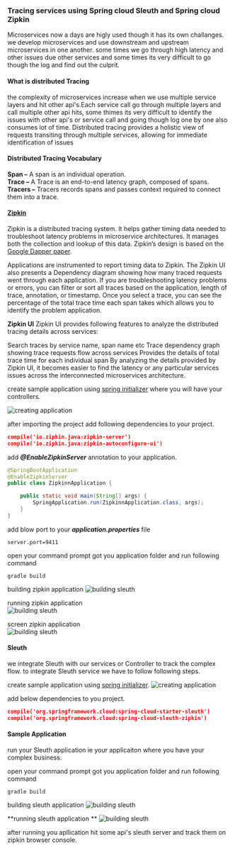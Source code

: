 ### Tracing services using Spring cloud Sleuth and Spring cloud Zipkin

Microservices now a days are higly used though it has its own challanges. we develop microservices and use downstream and upstream microservices in one another. some times we go through high latency and other issues due other services and some times its very difficult to go though the log and find out the culprit.

#### **What is distributed Tracing**

the complexity of microservices increase when we use multiple service layers and hit other api's.Each service call go through multiple layers and call multiple other api hits, some thimes its very difficult to identify the issues with other api's or service call and going though log one by one also consumes lot of time.
Distributed tracing provides a holistic view of requests transiting through multiple services, allowing for immediate identification of issues


#### Distributed Tracing Vocabulary  
**Span –** A span is an individual operation.  
**Trace –** A Trace is an end-to-end latency graph, composed of spans.  
**Tracers –** Tracers records spans and passes context required to connect them into a trace.  


#### [Zipkin](https://zipkin.io/)
Zipkin is a distributed tracing system. It helps gather timing data needed to troubleshoot latency problems in microservice architectures. It manages both the collection and lookup of this data. Zipkin’s design is based on the [Google Dapper paper](https://ai.google/research/pubs/pub36356).

Applications are instrumented to report timing data to Zipkin. The Zipkin UI also presents a Dependency diagram showing how many traced requests went through each application. If you are troubleshooting latency problems or errors, you can filter or sort all traces based on the application, length of trace, annotation, or timestamp. Once you select a trace, you can see the percentage of the total trace time each span takes which allows you to identify the problem application.

**Zipkin UI**
Zipkin UI provides following features to analyze the distributed tracing details across services:

Search traces by service name, span name etc
Trace dependency graph showing trace requests flow across services
Provides the details of total trace time for each individual span
By analyzing the details provided by Zipkin UI, it becomes easier to find the latency or any particular services issues across the interconnected microservices architecture.

create sample application using [spring initializer](https://start.spring.io/) where you will have your controllers.

![creating application](https://github.com/PiyushMittl/Sleuth-and-Zipkin/blob/master/im1_create_zipkin.png)

after importing the project add following dependencies to your project.

``` json
compile('io.zipkin.java:zipkin-server')
compile('io.zipkin.java:zipkin-autoconfigure-ui')
``` 

add ***@EnableZipkinServer*** annotation to your application.

``` java
@SpringBootApplication
@EnableZipkinServer
public class ZipkinnApplication {

	public static void main(String[] args) {
		SpringApplication.run(ZipkinnApplication.class, args);
	}
}
```

add blow port to your ***application.properties*** file

```
server.port=9411
```

open your command prompt got you application folder and run following command
```
gradle build
```

building zipkin application
![building sleuth](https://github.com/PiyushMittl/Sleuth-and-Zipkin/blob/master/im5_building_ziplpkin.png)

running zipkin application  
![building sleuth](https://github.com/PiyushMittl/Sleuth-and-Zipkin/blob/master/im6_running_zipkin.png)

screen zipkin application  
![building sleuth](https://github.com/PiyushMittl/Sleuth-and-Zipkin/blob/master/im7_zipkin_server_screen.png)




#### Sleuth
we integrate Sleuth with our services or Controller to track the complex flow. to integrate Sleuth service we have to follow following steps.

create sample application using [spring initializer](https://start.spring.io/).
![creating application](https://github.com/PiyushMittl/Sleuth-and-Zipkin/blob/master/im2_create_sleuth.png)

add below dependencies to you project.

``` json
compile('org.springframework.cloud:spring-cloud-starter-sleuth')
compile('org.springframework.cloud:spring-cloud-sleuth-zipkin')
```

#### Sample Application
run your Sleuth application ie your applicaiton where you have your complex business.

open your command prompt got you application folder and run following command
```
gradle build
```

building sleuth application
![building sleuth](https://github.com/PiyushMittl/Sleuth-and-Zipkin/blob/master/im3_building_sleuth.png)

**running sleuth application  **
![building sleuth](https://github.com/PiyushMittl/Sleuth-and-Zipkin/blob/master/im4_running_sleuth.png)


after running you apllication hit some api's sleuth server and track them on zipkin browser console.

